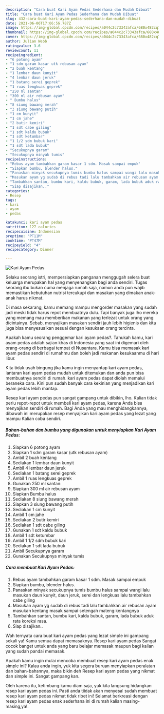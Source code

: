 ```yaml
---
description: "Cara buat Kari Ayam Pedas Sederhana dan Mudah Dibuat"
title: "Cara buat Kari Ayam Pedas Sederhana dan Mudah Dibuat"
slug: 432-cara-buat-kari-ayam-pedas-sederhana-dan-mudah-dibuat
date: 2021-06-06T17:06:56.787Z
image: https://img-global.cpcdn.com/recipes/a044c2c73343afca/680x482cq70/kari-ayam-pedas-foto-resep-utama.jpg
thumbnail: https://img-global.cpcdn.com/recipes/a044c2c73343afca/680x482cq70/kari-ayam-pedas-foto-resep-utama.jpg
cover: https://img-global.cpcdn.com/recipes/a044c2c73343afca/680x482cq70/kari-ayam-pedas-foto-resep-utama.jpg
author: Julian Webb
ratingvalue: 3.6
reviewcount: 11
recipeingredient:
- "6 potong ayam"
- "1 sdm garam kasar utk rebusan ayam"
- "2 buah kentang"
- "1 lembar daun kunyit"
- "4 lembar daun jeruk"
- "1 batang serei geprek"
- "1 ruas lengkuas geprek"
- "250 ml santan"
- "300 ml air rebusan ayam"
- " Bumbu halus"
- "8 siung bawang merah"
- "3 siung bawang putih"
- "1 cm kunyit"
- "1 cm jahe"
- "2 butir kemiri"
- "1 sdt cabe giling"
- "1 sdt kaldu bubuk"
- "1 sdt ketumbar"
- "1 1/2 sdm bubuk kari"
- "1 sdt lada bubuk"
- "Secukupnya garam"
- "Secukupnya minyak tumis"
recipeinstructions:
- "Rebus ayam tambahkan garam kasar 1 sdm. Masak sampai empuk"
- "Siapkan bumbu, blender halus."
- "Panaskan minyak secukupnya tumis bumbu halus sampai wangi lalu masukan daun kunyit, daun jeruk, serei dan lengkuas lalu tambahkan cabe giling"
- "Masukan ayam yg sudab di rebus tadi lalu tambahkan air rebusan ayam masukan kentang masak sampai setengah mateng kentangnya"
- "Tambahkan santan, bumbu kari, kaldu bubuk, garam, lada bubuk aduk rata koreksi rasa."
- "Siap disajikan.."
categories:
- Resep
tags:
- kari
- ayam
- pedas

katakunci: kari ayam pedas 
nutrition: 127 calories
recipecuisine: Indonesian
preptime: "PT11M"
cooktime: "PT47M"
recipeyield: "4"
recipecategory: Dinner

---
```



![Kari Ayam Pedas](https://img-global.cpcdn.com/recipes/a044c2c73343afca/680x482cq70/kari-ayam-pedas-foto-resep-utama.jpg)

Selaku seorang istri, mempersiapkan panganan menggugah selera buat keluarga merupakan hal yang menyenangkan bagi anda sendiri. Tugas seorang ibu bukan cuma menjaga rumah saja, namun anda pun wajib memastikan kebutuhan nutrisi tercukupi dan masakan yang dimakan anak-anak harus nikmat.

Di masa  sekarang, kamu memang mampu mengorder masakan yang sudah jadi meski tidak harus repot membuatnya dulu. Tapi banyak juga lho mereka yang memang mau memberikan makanan yang terlezat untuk orang yang dicintainya. Sebab, menyajikan masakan sendiri jauh lebih higienis dan kita juga bisa menyesuaikan sesuai dengan kesukaan orang tercinta. 



Apakah kamu seorang penggemar kari ayam pedas?. Tahukah kamu, kari ayam pedas adalah sajian khas di Indonesia yang saat ini digemari oleh orang-orang di berbagai tempat di Nusantara. Kamu bisa memasak kari ayam pedas sendiri di rumahmu dan boleh jadi makanan kesukaanmu di hari libur.

Kita tidak usah bingung jika kamu ingin menyantap kari ayam pedas, lantaran kari ayam pedas mudah untuk ditemukan dan anda pun bisa membuatnya sendiri di rumah. kari ayam pedas dapat diolah memalui beraneka cara. Kini pun sudah banyak cara kekinian yang menjadikan kari ayam pedas lebih mantap.

Resep kari ayam pedas pun sangat gampang untuk dibikin, lho. Kalian tidak perlu repot-repot untuk membeli kari ayam pedas, karena Anda bisa menyajikan sendiri di rumah. Bagi Anda yang mau menghidangkannya, dibawah ini merupakan resep menyajikan kari ayam pedas yang lezat yang mampu Kalian coba sendiri.

<!--inarticleads1-->

##### Bahan-bahan dan bumbu yang digunakan untuk menyiapkan Kari Ayam Pedas:

1. Siapkan 6 potong ayam
1. Siapkan 1 sdm garam kasar (utk rebusan ayam)
1. Ambil 2 buah kentang
1. Sediakan 1 lembar daun kunyit
1. Ambil 4 lembar daun jeruk
1. Sediakan 1 batang serei geprek
1. Ambil 1 ruas lengkuas geprek
1. Gunakan 250 ml santan
1. Siapkan 300 ml air rebusan ayam
1. Siapkan  Bumbu halus
1. Sediakan 8 siung bawang merah
1. Siapkan 3 siung bawang putih
1. Sediakan 1 cm kunyit
1. Ambil 1 cm jahe
1. Sediakan 2 butir kemiri
1. Sediakan 1 sdt cabe giling
1. Gunakan 1 sdt kaldu bubuk
1. Ambil 1 sdt ketumbar
1. Ambil 1 1/2 sdm bubuk kari
1. Sediakan 1 sdt lada bubuk
1. Ambil Secukupnya garam
1. Gunakan Secukupnya minyak tumis




<!--inarticleads2-->

##### Cara membuat Kari Ayam Pedas:

1. Rebus ayam tambahkan garam kasar 1 sdm. Masak sampai empuk
1. Siapkan bumbu, blender halus.
1. Panaskan minyak secukupnya tumis bumbu halus sampai wangi lalu masukan daun kunyit, daun jeruk, serei dan lengkuas lalu tambahkan cabe giling
1. Masukan ayam yg sudab di rebus tadi lalu tambahkan air rebusan ayam masukan kentang masak sampai setengah mateng kentangnya
1. Tambahkan santan, bumbu kari, kaldu bubuk, garam, lada bubuk aduk rata koreksi rasa.
1. Siap disajikan..




Wah ternyata cara buat kari ayam pedas yang lezat simple ini gampang sekali ya! Kamu semua dapat memasaknya. Resep kari ayam pedas Sangat cocok banget untuk anda yang baru belajar memasak maupun bagi kalian yang sudah pandai memasak.

Apakah kamu ingin mulai mencoba membuat resep kari ayam pedas enak simple ini? Kalau anda ingin, yuk kita segera buruan menyiapkan peralatan dan bahan-bahannya, maka bikin deh Resep kari ayam pedas yang nikmat dan simple ini. Sangat gampang kan. 

Oleh karena itu, ketimbang kamu diam saja, yuk kita langsung hidangkan resep kari ayam pedas ini. Pasti anda tiidak akan menyesal sudah membuat resep kari ayam pedas nikmat tidak ribet ini! Selamat berkreasi dengan resep kari ayam pedas enak sederhana ini di rumah kalian masing-masing,ya!.

